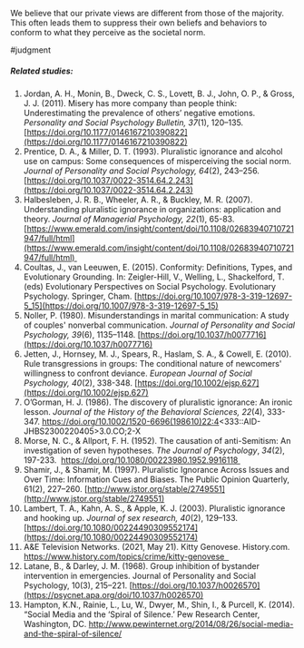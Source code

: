 We believe that our private views are different from those of the majority. This often leads them to suppress their own beliefs and behaviors to conform to what they perceive as the societal norm.

#judgment 

##### Related studies: 

1. Jordan, A. H., Monin, B., Dweck, C. S., Lovett, B. J., John, O. P., & Gross, J. J. (2011). Misery has more company than people think: Underestimating the prevalence of others’ negative emotions. _Personality and Social Psychology Bulletin, 37_(1), 120–135. [https://doi.org/10.1177/0146167210390822](https://doi.org/10.1177/0146167210390822)
2. Prentice, D. A., & Miller, D. T. (1993). Pluralistic ignorance and alcohol use on campus: Some consequences of misperceiving the social norm. _Journal of Personality and Social Psychology, 64_(2), 243–256. [https://doi.org/10.1037/0022-3514.64.2.243](https://doi.org/10.1037/0022-3514.64.2.243)
3. Halbesleben, J. R. B., Wheeler, A. R., & Buckley, M. R. (2007). Understanding pluralistic ignorance in organizations: application and theory. _Journal of Managerial Psychology, 22_(1), 65-83. [https://www.emerald.com/insight/content/doi/10.1108/02683940710721947/full/html](https://www.emerald.com/insight/content/doi/10.1108/02683940710721947/full/html) 
4. Coultas, J., van Leeuwen, E. (2015). Conformity: Definitions, Types, and Evolutionary Grounding. In: Zeigler-Hill, V., Welling, L., Shackelford, T. (eds) Evolutionary Perspectives on Social Psychology. Evolutionary Psychology. Springer, Cham. [https://doi.org/10.1007/978-3-319-12697-5_15](https://doi.org/10.1007/978-3-319-12697-5_15)
5. Noller, P. (1980). Misunderstandings in marital communication: A study of couples' nonverbal communication. _Journal of Personality and Social Psychology, 39_(6), 1135–1148. [https://doi.org/10.1037/h0077716](https://doi.org/10.1037/h0077716)
6. Jetten, J., Hornsey, M. J., Spears, R., Haslam, S. A., & Cowell, E. (2010). Rule transgressions in groups: The conditional nature of newcomers' willingness to confront deviance. _European Journal of Social Psychology, 40_(2), 338-348. [https://doi.org/10.1002/ejsp.627](https://doi.org/10.1002/ejsp.627)
7. O’Gorman, H. J. (1986). The discovery of pluralistic ignorance: An ironic lesson. _Journal of the History of the Behavioral Sciences, 22_(4), 333-347. https://doi.org/10.1002/1520-6696(198610)22:4<333::AID-JHBS2300220405>3.0.CO;2-X
8. Morse, N. C., & Allport, F. H. (1952). The causation of anti-Semitism: An investigation of seven hypotheses. _The Journal of Psychology_, _34_(2), 197-233.  https://doi.org/10.1080/00223980.1952.9916118 
9. Shamir, J., & Shamir, M. (1997). Pluralistic Ignorance Across Issues and Over Time: Information Cues and Biases. The Public Opinion Quarterly, 61(2), 227–260. [http://www.jstor.org/stable/2749551](http://www.jstor.org/stable/2749551)
10. Lambert, T. A., Kahn, A. S., & Apple, K. J. (2003). Pluralistic ignorance and hooking up. _Journal of sex research, 40_(2), 129–133. [https://doi.org/10.1080/00224490309552174](https://doi.org/10.1080/00224490309552174)
11. A&E Television Networks. (2021, May 21). Kitty Genovese. History.com. https://www.history.com/topics/crime/kitty-genovese  
12. Latane, B., & Darley, J. M. (1968). Group inhibition of bystander intervention in emergencies. Journal of Personality and Social Psychology, 10(3), 215–221. [https://doi.org/10.1037/h0026570](https://psycnet.apa.org/doi/10.1037/h0026570)
13. Hampton, K.N., Rainie, L., Lu, W., Dwyer, M., Shin, I., & Purcell, K. (2014). “Social Media and the ‘Spiral of Silence.’ Pew Research Center, Washington, DC. http://www.pewinternet.org/2014/08/26/social-media-and-the-spiral-of-silence/

